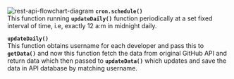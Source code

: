 ![rest-api-flowchart-diagram](https://github.com/vsasvipul0605/havoc-v2-rest-api/blob/implement-readme/docs/images/block-diagram.png)
**`cron.schedule()`**
<br>
This function running **`updateDaily()`** function periodically at a set fixed interval of time, i.e, exactly 12 a:m in midnight daily.

**`updateDaily()`**
<br>
This function obtains username for each developer and pass this to **`getData()`** and now this function fetch the data from original GitHub API and return data which then passed to **`updateData()`**  which updates and  save the data in API database by matching username.
